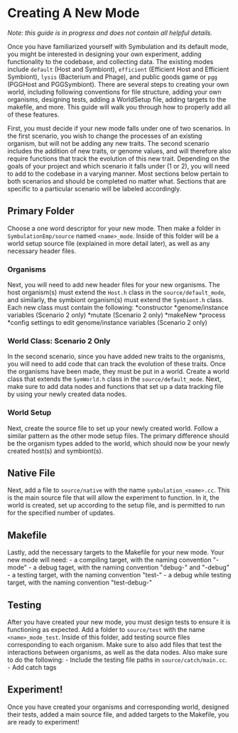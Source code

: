 # Creating A New Mode

*Note: this guide is in progress and does not contain all helpful details.*

Once you have familiarized yourself with Symbulation and its default mode, you might be interested in designing your own experiment, adding functionality to the codebase, and collecting data. 
The existing modes include `default` (Host and Symbiont), `efficient` (Efficient Host and Efficient Symbiont), `lysis` (Bacterium and Phage), and public goods game or `pgg` (PGGHost and PGGSymbiont). 
There are several steps to creating your own world, including following conventions for file structure, adding your own organisms, designing tests, adding a WorldSetup file, adding targets to the makefile, and more. 
This guide will walk you through how to properly add all of these features.

First, you must decide if your new mode falls under one of two scenarios. 
In the first scenario, you wish to change the processes of an existing organism, but will not be adding any new traits. 
The second scenario includes the addition of new traits, or genome values, and will therefore also require functions that track the evolution of this new trait. 
Depending on the goals of your project and which scenario it falls under (1 or 2), you will need to add to the codebase in a varying manner. 
Most sections below pertain to both scenarios and should be completed no matter what. Sections that are specific to a particular scenario will be labeled accordingly.

## Primary Folder
Choose a one word descriptor for your new mode. 
Then make a folder in `SymbulationEmp/source` named `<name>_mode`. 
Inside of this folder will be a world setup source file (explained in more detail later), as well as any necessary header files.

### Organisms
Next, you will need to add new header files for your new organisms. 
The host organism(s) must extend the `Host.h` class in the `source/default_mode`, and similarly, the symbiont organism(s) must extend the `Symbiont.h` class. 
Each new class must contain the following:
    *constructor
    *genome/instance variables (Scenario 2 only)
    *mutate (Scenario 2 only)
    *makeNew
    *process
    *config settings to edit genome/instance variables (Scenario 2 only)

### World Class: Scenario 2 Only
In the second scenario, since you have added new traits to the organisms, you will need to add code that can track the evolution of these traits. 
Once the organisms have been made, they must be put in a world. 
Create a world class that extends the `SymWorld.h` class in the `source/default_mode`.
Next, make sure to add data nodes and functions that set up a data tracking file by using your newly created data nodes. 

### World Setup
Next, create the source file to set up your newly created world. 
Follow a similar pattern as the other mode setup files. 
The primary difference should be the organism types added to the world, which should now be your newly created host(s) and symbiont(s).

## Native File
Next, add a file to `source/native` with the name `symbulation_<name>.cc`. 
This is the main source file that will allow the experiment to function. 
In it, the world is created, set up according to the setup file, and is permitted to run for the specified number of updates.

## Makefile
Lastly, add the necessary targets to the Makefile for your new mode. Your new mode will need:
    - a compiling target, with the naming convention "<name>-mode"
    - a debug taget, with the naming convention "debug-<name>" and "<name>-debug"
    - a testing target, with the naming convention "test-<name>"
    - a debug while testing target, with the naming convention "test-debug-<name>"

## Testing
After you have created your new mode, you must design tests to ensure it is functioning as expected. 
Add a folder to `source/test` with the name `<name>_mode_test`. 
Inside of this folder, add testing source files corresponding to each organism. 
Make sure to also add files that test the interactions between organisms, as well as the data nodes.
Also make sure to do the following: 
    - Include the testing file paths in `source/catch/main.cc`.
    - Add catch tags

## Experiment!
Once you have created your organisms and corresponding world, designed their tests, added a main source file, and added targets to the Makefile, you are ready to experiment!